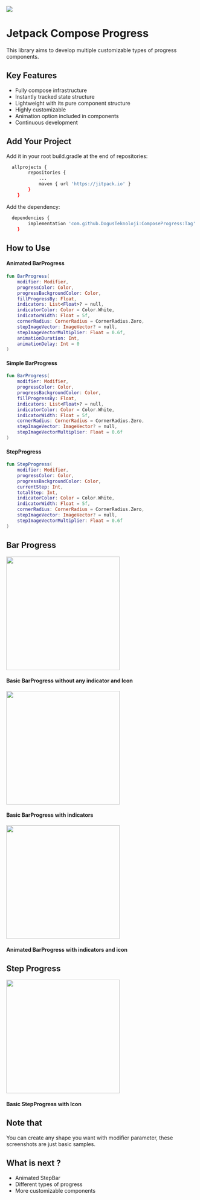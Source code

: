 [![](https://jitpack.io/v/DogusTeknoloji/ComposeProgress.svg)](https://jitpack.io/#BerkkanB/ComposeProgress)
# Jetpack Compose Progress

This library aims to develop multiple customizable types of progress components.


## Key Features

- Fully compose infrastructure 
- Instantly tracked state structure
- Lightweight with its pure component structure
- Highly customizable
- Animation option included in components
- Continuous development

  
## Add Your Project

Add it in your root build.gradle at the end of repositories:

```bash
  allprojects {
		repositories {
			...
			maven { url 'https://jitpack.io' }
		}
	}
```

Add the dependency:

```bash
  dependencies {
	    implementation 'com.github.DogusTeknoloji:ComposeProgress:Tag'
	}
```

  
## How to Use

#### Animated BarProgress
```Kotlin
fun BarProgress(
    modifier: Modifier,
    progressColor: Color,
    progressBackgroundColor: Color,
    fillProgressBy: Float,
    indicators: List<Float>? = null,
    indicatorColor: Color = Color.White,
    indicatorWidth: Float = 5f,
    cornerRadius: CornerRadius = CornerRadius.Zero,
    stepImageVector: ImageVector? = null,
    stepImageVectorMultiplier: Float = 0.6f,
    animationDuration: Int,
    animationDelay: Int = 0
)
```
#### Simple BarProgress

```Kotlin
fun BarProgress(
    modifier: Modifier,
    progressColor: Color,
    progressBackgroundColor: Color,
    fillProgressBy: Float,
    indicators: List<Float>? = null,
    indicatorColor: Color = Color.White,
    indicatorWidth: Float = 5f,
    cornerRadius: CornerRadius = CornerRadius.Zero,
    stepImageVector: ImageVector? = null,
    stepImageVectorMultiplier: Float = 0.6f
)
```

#### StepProgress

```Kotlin
fun StepProgress(
    modifier: Modifier,
    progressColor: Color,
    progressBackgroundColor: Color,
    currentStep: Int,
    totalStep: Int,
    indicatorColor: Color = Color.White,
    indicatorWidth: Float = 5f,
    cornerRadius: CornerRadius = CornerRadius.Zero,
    stepImageVector: ImageVector? = null,
    stepImageVectorMultiplier: Float = 0.6f
)
```



  
## Bar Progress

<img src="https://github.com/DogusTeknoloji/compose-progress/blob/main/ss/ss3.jpg" width="300">

#### Basic BarProgress without any indicator and Icon

<img src="https://github.com/DogusTeknoloji/compose-progress/blob/main/ss/ss2.jpg" width="300">

#### Basic BarProgress with indicators

<img src="https://github.com/DogusTeknoloji/compose-progress/blob/main/ss/Screenrecorder-2022-11-18-11-19-58-608.gif" width="300">

#### Animated BarProgress with indicators and icon

## Step Progress

<img src="https://github.com/DogusTeknoloji/compose-progress/blob/main/ss/ss.jpg" width="300">

#### Basic StepProgress with Icon

  
## Note that

You can create any shape you want with modifier parameter, these screenshots are just basic samples.

## What is next ?

- Animated StepBar
- Different types of progress
- More customizable components
